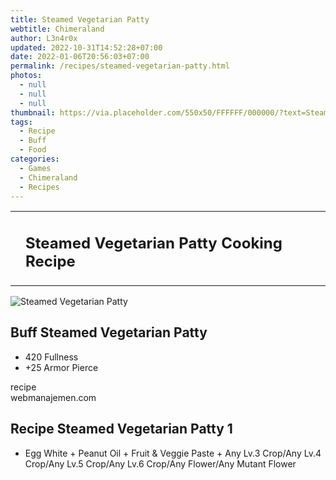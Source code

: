 ```yaml
---
title: Steamed Vegetarian Patty
webtitle: Chimeraland
author: L3n4r0x
updated: 2022-10-31T14:52:28+07:00
date: 2022-01-06T20:56:03+07:00
permalink: /recipes/steamed-vegetarian-patty.html
photos:
  - null
  - null
  - null
thumbnail: https://via.placeholder.com/550x50/FFFFFF/000000/?text=Steamed Vegetarian Patty
tags:
  - Recipe
  - Buff
  - Food
categories:
  - Games
  - Chimeraland
  - Recipes
---
```


<section id="bootstrap-wrapper"><link rel="stylesheet" href="https://cdn.statically.io/gh/dimaslanjaka/Web-Manajemen/40ac3225/css/bootstrap-4.5-wrapper.css"/><div class="row mb-2"><div class="col-md-12 mb-2"><table class="table" id="post-info"><tbody><tr><td></td><td><h1 class="fs-5">Steamed Vegetarian Patty Cooking Recipe</h1></td></tr></tbody></table></div></div><div class="card mb-2"><div class="row g-0"><div class="col-sm-4 position-relative mb-2"><img src="https://via.placeholder.com/600" class="card-img fit-cover w-100 h-100" alt="Steamed Vegetarian Patty" data-fancybox="true"/></div><div class="col-sm-8 mb-2"><div class="card-body"><h2 class="card-title fs-5">Buff Steamed Vegetarian Patty</h2><div class="card-text"><ul><li>420 Fullness</li><li>+25 Armor Pierce</li></ul></div><span class="badge rounded-pill bg-dark">recipe</span></div><div class="card-footer text-end text-muted">webmanajemen.com</div></div></div></div><div class="row mb-2"><div class="col-12 col-lg-6 recipe-item mb-2"><div class="card"><div class="card-body"><h2 class="card-title fs-5">Recipe Steamed Vegetarian Patty 1</h2><div class="card-text"><ul><li>Egg White<span> + </span>Peanut Oil<span> + </span>Fruit &amp; Veggie Paste<span> + </span>Any Lv.3 Crop/Any Lv.4 Crop/Any Lv.5 Crop/Any Lv.6 Crop/Any Flower/Any Mutant Flower</li></ul></div></div></div></div></div></section>